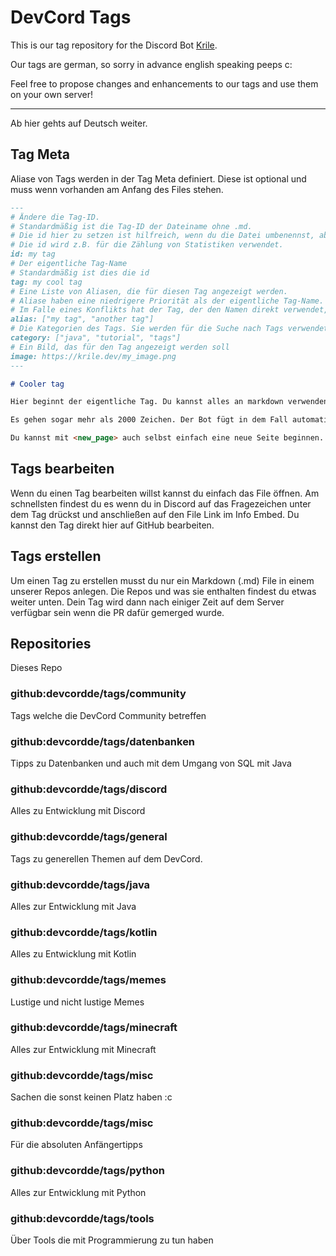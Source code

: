 # DevCord Tags

This is our tag repository for the Discord Bot [Krile](https://github.com/rainbowdashlabs/krile).

Our tags are german, so sorry in advance english speaking peeps c:

Feel free to propose changes and enhancements to our tags and use them on your own server!

---

Ab hier gehts auf Deutsch weiter.

## Tag Meta

Aliase von Tags werden in der Tag Meta definiert.
Diese ist optional und muss wenn vorhanden am Anfang des Files stehen.

```md
---
# Ändere die Tag-ID.
# Standardmäßig ist die Tag-ID der Dateiname ohne .md.
# Die id hier zu setzen ist hilfreich, wenn du die Datei umbenennst, aber die id beibehalten willst.
# Die id wird z.B. für die Zählung von Statistiken verwendet.
id: my tag
# Der eigentliche Tag-Name
# Standardmäßig ist dies die id
tag: my cool tag
# Eine Liste von Aliasen, die für diesen Tag angezeigt werden.
# Aliase haben eine niedrigere Priorität als der eigentliche Tag-Name.
# Im Falle eines Konflikts hat der Tag, der den Namen direkt verwendet, Vorrang.
alias: ["my tag", "another tag"]
# Die Kategorien des Tags. Sie werden für die Suche nach Tags verwendet und auch in der Entdeckungsfunktion eingesetzt.
category: ["java", "tutorial", "tags"]
# Ein Bild, das für den Tag angezeigt werden soll
image: https://krile.dev/my_image.png
---

# Cooler tag

Hier beginnt der eigentliche Tag. Du kannst alles an markdown verwenden was Discord her gibt!

Es gehen sogar mehr als 2000 Zeichen. Der Bot fügt in dem Fall automatisch neue Seiten hinzu.

Du kannst mit <new_page> auch selbst einfach eine neue Seite beginnen.
```

## Tags bearbeiten

Wenn du einen Tag bearbeiten willst kannst du einfach das File öffnen. 
Am schnellsten findest du es wenn du in Discord auf das Fragezeichen unter dem Tag drückst und anschließen auf den File Link im Info Embed.
Du kannst den Tag direkt hier auf GitHub bearbeiten.

## Tags erstellen

Um einen Tag zu erstellen musst du nur ein Markdown (.md) File in einem unserer Repos anlegen.
Die Repos und was sie enthalten findest du etwas weiter unten.
Dein Tag wird dann nach einiger Zeit auf dem Server verfügbar sein wenn die PR dafür gemerged wurde.

## Repositories

Dieses Repo

### github:devcordde/tags/community

Tags welche die DevCord Community betreffen

### github:devcordde/tags/datenbanken

Tipps zu Datenbanken und auch mit dem Umgang von SQL mit Java

### github:devcordde/tags/discord

Alles zu Entwicklung mit Discord

### github:devcordde/tags/general

Tags zu generellen Themen auf dem DevCord.

### github:devcordde/tags/java

Alles zur Entwicklung mit Java

### github:devcordde/tags/kotlin

Alles zu Entwicklung mit Kotlin

### github:devcordde/tags/memes

Lustige und nicht lustige Memes

### github:devcordde/tags/minecraft

Alles zur Entwicklung mit Minecraft

### github:devcordde/tags/misc

Sachen die sonst keinen Platz haben :c

### github:devcordde/tags/misc

Für die absoluten Anfängertipps


### github:devcordde/tags/python

Alles zur Entwicklung mit Python

### github:devcordde/tags/tools

Über Tools die mit Programmierung zu tun haben




